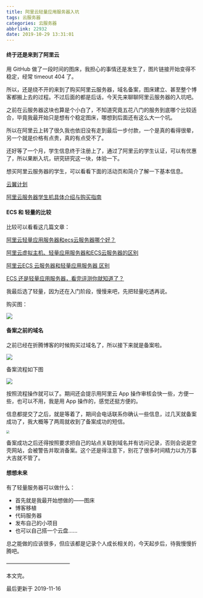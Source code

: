 ```yaml
---
title: 阿里云轻量应用服务器入坑
tags: 云服务器
categories: 云服务器
abbrlink: 22932
date: 2019-10-29 13:31:01
---
```




#### 终于还是来到了阿里云

用 GitHub 做了一段时间的图床，我担心的事情还是发生了，图片链接开始变得不稳定，经常 timeout 404 了。

所以，还是绕不开的来到了购买阿里云服务器，域名备案，图床建立、甚至整个博客都搬上去的过程。不过后面的都是后话，今天先来聊聊阿里云服务器的入坑吧。

之前在云服务器这块也算是个小白了，不知道究竟五花八门的服务到底哪个比较适合，毕竟我最开始只是想有个稳定图床，哪想到后面还有这么大一个坑。

所以在阿里云上转了很久我也依旧没有走到最后一步付款，一个是真的看得很晕，另一个就是价格有点贵，真的有点受不了。

还好等了一个月，学生信息终于注册上了，通过了阿里云的学生认证，可以有优惠了，所以果断入坑，研究研究这一块，体验一下。

想买阿里云服务器的学生，可以看看下面的活动页和简介了解一下基本信息。

[云翼计划](https://promotion.aliyun.com/ntms/act/campus2018.html)

[阿里云服务器学生机具体介绍与购买指南](https://yq.aliyun.com/articles/720693?spm=a2c4e.11155472.0.0.1afd3a20IZSflN)



#### ECS 和 轻量的比较

比较可以看看这几篇文章：

[阿里云轻量应用服务器和ecs云服务器哪个好？](https://yq.aliyun.com/articles/575020)

[阿里云虚拟主机、轻量应用服务器和ECS云服务器的区别](https://yq.aliyun.com/articles/700446)

[阿里云ECS 云服务器和轻量应用服务器 区别](https://blog.csdn.net/qq_41204464/article/details/90635404)

[ECS 还是轻量应用服务器，看完评测你就知道了？](https://blog.csdn.net/lihuixin_/article/details/78021168)



我最后选了轻量，因为还在入门阶段，慢慢来吧，先把轻量吃透再说。

购买图：

![](http://image.tubbodetang.site/blog_adv_3_1.png)



#### 备案之前的域名

之前已经在折腾博客的时候购买过域名了，所以接下来就是备案啦。

![](http://image.tubbodetang.site/blog_adv_3_2.png)

备案流程如下图

![](http://image.tubbodetang.site/blog_adv_3_3.png)

按照流程操作就可以了。期间还会提示用阿里云 App 操作审核会快一些，方便一些，也可以不用，我是用 App 操作的，感觉还挺方便的。

信息都提交了之后，就是等着了，期间会电话联系你确认一些信息，过几天就备案成功了，我大概等了两周就收到了备案成功的短信。

<img src="http://image.tubbodetang.site/beian_success.jpg" style="zoom:50%;" />

备案成功之后还得按照要求把自己的站点关联到域名并有访问记录，否则会说是空壳网站，会被警告并取消备案。这个还是得注意下，别花了很多时间精力以为万事大吉就不管了。



#### 想想未来

有了轻量服务器可以做什么：

- 首先就是我最开始想做的——图床
- 博客移植
- 代码服务器
- 发布自己的小项目
- 也可以自己搭一个云盘……



总之能做的应该很多，但应该都是记录个人成长相关的，今天起步后，待我慢慢折腾吧。



————————————

本文完。

最后更新于 2019-11-16